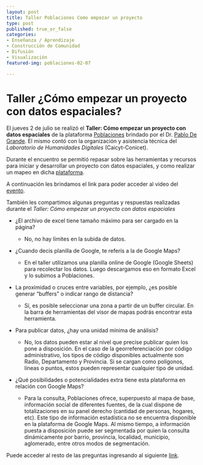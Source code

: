 ```yaml
---
layout: post
title: Taller Poblaciones Como empezar un proyecto
type: post
published: true_or_false
categories:
- Enseñanza / Aprendizaje
- Construcción de Comunidad
- Difusión
- Visualización
featured-img: poblaciones-02-07

---
```


# Taller ¿Cómo empezar un proyecto con datos espaciales?

El jueves 2 de julio se realizó el **Taller: Cómo empezar un proyecto con datos espaciales** de la plataforma <a href="https://poblaciones.org/" target="_blank">Poblaciones</a> brindado por el 
Dr. <a href= "https://www.aacademica.org/pablo.de.grande" target="_blank">Pablo De Grande</a>. El mismo contó con la organización y asistencia técnica del *Laboratorio de Humanidades Digitales* (Caicyt-Conicet). 

Durante el encuentro se permitió repasar sobre las herramientas y recursos para iniciar y desarrollar un proyecto con datos espaciales, y como realizar un mapeo en dicha <a href="https://poblaciones.org/" target="_blank">plataforma</a>.

A continuación les brindamos el link para poder acceder al video del <a href="https://youtu.be/ToxcKwII2xg" target="_blank">evento</a>.

También les compartimos algunas preguntas y respuestas realizadas durante el *Taller: Cómo empezar un proyecto con datos espaciales*

- ¿El archivo de excel tiene tamaño máximo para ser cargado en la página?
    * No, no hay límites en la subida de datos.

- ¿Cuando decis planilla de Google, te referís a la de Google Maps?
    * En el taller utilizamos una planilla online de Google (Google Sheets) para recolectar los datos. Luego descargamos eso en formato Excel y lo subimos a Poblaciones.

- La proximidad o cruces entre variables, por ejemplo, ¿es posible generar “buffers” o indicar rango de distancia?
    * Sí, es posible seleccionar una zona a partir de un buffer circular. En la barra de herramientas del visor de mapas podrás encontrar esta herramienta.
    
- Para publicar datos, ¿hay una unidad mínima de análisis?
    * No, los datos pueden estar al nivel que precise publicar quien los pone a disposición. En el caso de la georreferenciación por código administrativo, los tipos de código disponibles actualmente son Radio, Departamento y Provincia. Si se cargan como polígonos, líneas o puntos, estos pueden representar cualquier tipo de unidad.

- ¿Qué posibilidades o potencialidades extra tiene esta plataforma en relación con Google Maps?
    * Para la consulta, Poblaciones ofrece, superpuesto al mapa de base, información social de diferentes fuentes, de la cual dispone de totalizaciones en su panel derecho (cantidad de personas, hogares, etc).
    Este tipo de información estadística no se encuentra disponible en la plataforma de Google Maps. Al mismo tiempo, a información puesta a disposición puede ser segmentada por quien la consulta dinámicamente por barrio, provincia, localidad, municipio, aglomerado, entre otros modos de segmentación.

Puede acceder al resto de las preguntas ingresando al siguiente <a href="https://poblaciones.org/2020/07/13/taller-como-empezar-un-proyecto-con-datos-espaciales/" target="_blank">link</a>.

